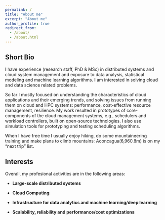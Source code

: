 ```yaml
---
permalink: /
title: "About me"
excerpt: "About me"
author_profile: true
redirect_from: 
  - /about/
  - /about.html
---
```


Short Bio
--------

I have experience (research staff, PhD & MSc) in distributed systems and cloud system management and exposure to data analysis, statistical modeling and machine learning algorithms. I am interested in solving cloud and data science related problems.

So far I mostly focused on understanding the characteristics of cloud applications and their emerging trends, and solving issues from running them on cloud and HPC systems: performance, cost-effective resource management, resilience. My work resulted in prototypes of core-components of the cloud management systems, e.g., schedulers and workload controllers, built on open-source technologies. I also use simulation tools for prototyping and testing scheduling algorithms. 

When I have free time I usually enjoy hiking, do some mountaineering training and make plans to climb mountains: Aconcagua(6,960.8m) is on my “next trip” list.

Interests
--------

Overall, my profesional activities are in the following areas:

* **Large-scale distributed systems**

* **Cloud Computing**

* **Infrastructure for data analytics and machine learning/deep learning**

* **Scalability, reliability and performance/cost optimizations**
